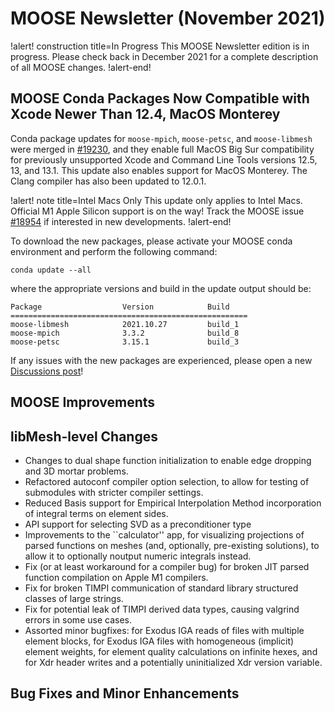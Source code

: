 # MOOSE Newsletter (November 2021)

!alert! construction title=In Progress
This MOOSE Newsletter edition is in progress. Please check back in December 2021
for a complete description of all MOOSE changes.
!alert-end!

## MOOSE Conda Packages Now Compatible with Xcode Newer Than 12.4, MacOS Monterey

Conda package updates for `moose-mpich`, `moose-petsc`, and `moose-libmesh` were
merged in [#19230](https://github.com/idaholab/moose/pull/19230), and they enable
full MacOS Big Sur compatibility for previously unsupported Xcode and Command Line
Tools versions 12.5, 13, and 13.1. This update also enables support for MacOS Monterey.
The Clang compiler has also been updated to 12.0.1.

!alert! note title=Intel Macs Only
This update only applies to Intel Macs. Official M1 Apple Silicon support is on
the way! Track the MOOSE issue [#18954](https://github.com/idaholab/moose/issues/18954)
if interested in new developments.
!alert-end!

To download the new packages, please activate your MOOSE conda environment and
perform the following command:

```
conda update --all
```

where the appropriate versions and build in the update output should be:

```
Package                  Version            Build
=====================================================
moose-libmesh            2021.10.27         build_1
moose-mpich              3.3.2              build_8
moose-petsc              3.15.1             build_3
```

If any issues with the new packages are experienced, please open a new
[Discussions post](https://github.com/idaholab/moose/discussions)!

## MOOSE Improvements

## libMesh-level Changes

- Changes to dual shape function initialization to enable edge
  dropping and 3D mortar problems.
- Refactored autoconf compiler option selection, to allow for testing
  of submodules with stricter compiler settings.
- Reduced Basis support for Empirical Interpolation Method
  incorporation of integral terms on element sides.
- API support for selecting SVD as a preconditioner type
- Improvements to the ``calculator'' app, for visualizing projections
  of parsed functions on meshes (and, optionally, pre-existing
  solutions), to allow it to optionally noutput numeric integrals
  instead.
- Fix (or at least workaround for a compiler bug) for broken JIT
  parsed function compilation on Apple M1 compilers. 
- Fix for broken TIMPI communication of standard library structured
  classes of large strings.
- Fix for potential leak of TIMPI derived data types, causing valgrind
  errors in some use cases.
- Assorted minor bugfixes: for Exodus IGA reads of files with multiple
  element blocks, for Exodus IGA files with homogeneous (implicit)
  element weights, for element quality calculations on infinite hexes,
  and for Xdr header writes and a potentially uninitialized Xdr
  version variable.

## Bug Fixes and Minor Enhancements
